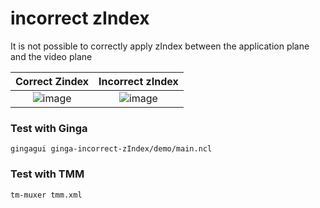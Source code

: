# incorrect zIndex

It is not possible to correctly apply zIndex between the application plane and the video plane

|  Correct Zindex  | Incorrect zIndex |
|  :------------:  | :--------------: |
![image](https://github.com/user-attachments/assets/221dc790-0878-4d90-b406-656a2e468142)|![image](https://github.com/user-attachments/assets/d3883b6d-6d81-4613-ae94-954e585fa0a5)


### Test with Ginga

```
gingagui ginga-incorrect-zIndex/demo/main.ncl
```

### Test with TMM

```
tm-muxer tmm.xml
```
